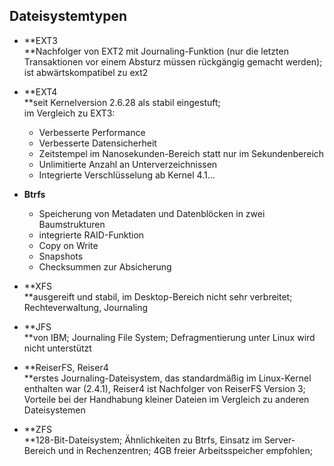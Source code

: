 ## Dateisystemtypen

* **EXT3          
  **Nachfolger von EXT2 mit Journaling-Funktion \(nur die letzten Transaktionen vor einem Absturz müssen rückgängig gemacht werden\); ist abwärtskompatibel zu ext2

* **EXT4          
  **seit Kernelversion 2.6.28 als stabil eingestuft;  
    im Vergleich zu EXT3:

  * Verbesserte Performance 
  * Verbesserte Datensicherheit
  * Zeitstempel im Nanosekunden-Bereich statt nur im Sekundenbereich
  * Unlimitierte Anzahl an Unterverzeichnissen
  * Integrierte Verschlüsselung ab Kernel 4.1...

* **Btrfs**

  * Speicherung von Metadaten und Datenblöcken in zwei Baumstrukturen
  * integrierte RAID-Funktion
  * Copy on Write
  * Snapshots
  * Checksummen zur Absicherung

* **XFS        
  **ausgereift und stabil, im Desktop-Bereich nicht sehr verbreitet; Rechteverwaltung, Journaling

* **JFS        
  **von IBM; Journaling File System; Defragmentierung unter Linux wird nicht unterstützt

* **ReiserFS, Reiser4        
  **erstes Journaling-Dateisystem, das standardmäßig im Linux-Kernel enthalten war \(2.4.1\), Reiser4 ist Nachfolger von ReiserFS Version 3; Vorteile bei der Handhabung kleiner Dateien im Vergleich zu anderen Dateisystemen

* **ZFS        
  **128-Bit-Dateisystem; Ähnlichkeiten zu Btrfs, Einsatz im Server-Bereich und in Rechenzentren; 4GB freier Arbeitsspeicher empfohlen;



